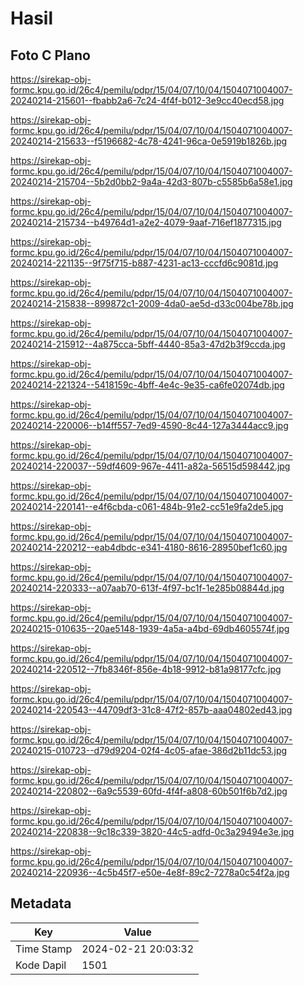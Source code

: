 # Hasil

## Foto C Plano

https://sirekap-obj-formc.kpu.go.id/26c4/pemilu/pdpr/15/04/07/10/04/1504071004007-20240214-215601--fbabb2a6-7c24-4f4f-b012-3e9cc40ecd58.jpg

https://sirekap-obj-formc.kpu.go.id/26c4/pemilu/pdpr/15/04/07/10/04/1504071004007-20240214-215633--f5196682-4c78-4241-96ca-0e5919b1826b.jpg

https://sirekap-obj-formc.kpu.go.id/26c4/pemilu/pdpr/15/04/07/10/04/1504071004007-20240214-215704--5b2d0bb2-9a4a-42d3-807b-c5585b6a58e1.jpg

https://sirekap-obj-formc.kpu.go.id/26c4/pemilu/pdpr/15/04/07/10/04/1504071004007-20240214-215734--b49764d1-a2e2-4079-9aaf-716ef1877315.jpg

https://sirekap-obj-formc.kpu.go.id/26c4/pemilu/pdpr/15/04/07/10/04/1504071004007-20240214-221135--9f75f715-b887-4231-ac13-cccfd6c9081d.jpg

https://sirekap-obj-formc.kpu.go.id/26c4/pemilu/pdpr/15/04/07/10/04/1504071004007-20240214-215838--899872c1-2009-4da0-ae5d-d33c004be78b.jpg

https://sirekap-obj-formc.kpu.go.id/26c4/pemilu/pdpr/15/04/07/10/04/1504071004007-20240214-215912--4a875cca-5bff-4440-85a3-47d2b3f9ccda.jpg

https://sirekap-obj-formc.kpu.go.id/26c4/pemilu/pdpr/15/04/07/10/04/1504071004007-20240214-221324--5418159c-4bff-4e4c-9e35-ca6fe02074db.jpg

https://sirekap-obj-formc.kpu.go.id/26c4/pemilu/pdpr/15/04/07/10/04/1504071004007-20240214-220006--b14ff557-7ed9-4590-8c44-127a3444acc9.jpg

https://sirekap-obj-formc.kpu.go.id/26c4/pemilu/pdpr/15/04/07/10/04/1504071004007-20240214-220037--59df4609-967e-4411-a82a-56515d598442.jpg

https://sirekap-obj-formc.kpu.go.id/26c4/pemilu/pdpr/15/04/07/10/04/1504071004007-20240214-220141--e4f6cbda-c061-484b-91e2-cc51e9fa2de5.jpg

https://sirekap-obj-formc.kpu.go.id/26c4/pemilu/pdpr/15/04/07/10/04/1504071004007-20240214-220212--eab4dbdc-e341-4180-8616-28950bef1c60.jpg

https://sirekap-obj-formc.kpu.go.id/26c4/pemilu/pdpr/15/04/07/10/04/1504071004007-20240214-220333--a07aab70-613f-4f97-bc1f-1e285b08844d.jpg

https://sirekap-obj-formc.kpu.go.id/26c4/pemilu/pdpr/15/04/07/10/04/1504071004007-20240215-010635--20ae5148-1939-4a5a-a4bd-69db4605574f.jpg

https://sirekap-obj-formc.kpu.go.id/26c4/pemilu/pdpr/15/04/07/10/04/1504071004007-20240214-220512--7fb8346f-856e-4b18-9912-b81a98177cfc.jpg

https://sirekap-obj-formc.kpu.go.id/26c4/pemilu/pdpr/15/04/07/10/04/1504071004007-20240214-220543--44709df3-31c8-47f2-857b-aaa04802ed43.jpg

https://sirekap-obj-formc.kpu.go.id/26c4/pemilu/pdpr/15/04/07/10/04/1504071004007-20240215-010723--d79d9204-02f4-4c05-afae-386d2b11dc53.jpg

https://sirekap-obj-formc.kpu.go.id/26c4/pemilu/pdpr/15/04/07/10/04/1504071004007-20240214-220802--6a9c5539-60fd-4f4f-a808-60b501f6b7d2.jpg

https://sirekap-obj-formc.kpu.go.id/26c4/pemilu/pdpr/15/04/07/10/04/1504071004007-20240214-220838--9c18c339-3820-44c5-adfd-0c3a29494e3e.jpg

https://sirekap-obj-formc.kpu.go.id/26c4/pemilu/pdpr/15/04/07/10/04/1504071004007-20240214-220936--4c5b45f7-e50e-4e8f-89c2-7278a0c54f2a.jpg


## Metadata

| Key        | Value               |
| ---------- | ------------------- |
| Time Stamp | 2024-02-21 20:03:32 |
| Kode Dapil | 1501                |



